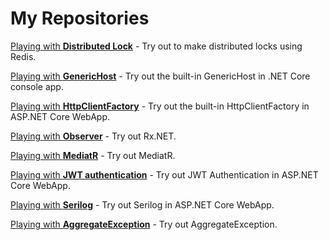# My Repositories

[Playing with **Distributed Lock**](https://github.com/19balazs86/PlayingWithDistributedLock "Playing with Distributed Lock") - Try out to make distributed locks using Redis.

[Playing with **GenericHost**](https://github.com/19balazs86/PlayingWithGenericHost "Playing with GenericHost") - Try out the built-in GenericHost in .NET Core console app.

[Playing with **HttpClientFactory**](https://github.com/19balazs86/PlayingWithHttpClientFactory "Playing with HttpClientFactory") - Try out the built-in HttpClientFactory in ASP.NET Core WebApp.

[Playing with **Observer**](https://github.com/19balazs86/PlayingWithObserver "Playing with Observer") - Try out Rx.NET.

[Playing with **MediatR**](https://github.com/19balazs86/PlayingWithMediatR "Playing with MediatR") - Try out MediatR.

[Playing with **JWT authentication**](https://github.com/19balazs86/Playing-with-JWT-Authentication "Playing with JWT authentication") - Try out JWT Authentication in ASP.NET Core WebApp.

[Playing with **Serilog**](https://github.com/19balazs86/Playing-with-Serilog "Playing with Serilog") - Try out Serilog in ASP.NET Core WebApp.

[Playing with **AggregateException**](https://github.com/19balazs86/PlayingWithAggregateException "Playing with AggregateException") - Try out AggregateException.
